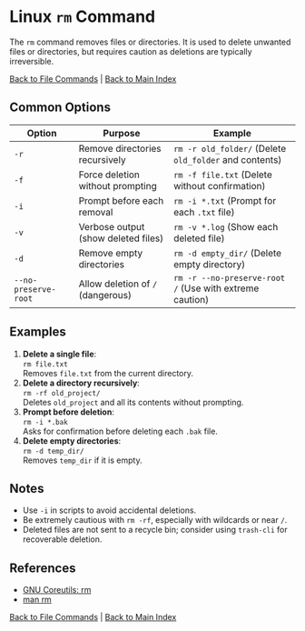 # Linux `rm` Command

The `rm` command removes files or directories. It is used to delete unwanted files or directories, but requires caution as deletions are typically irreversible.

[Back to File Commands](../file.md) | [Back to Main Index](../../README.md)

## Common Options

| Option | Purpose | Example |
|--------|---------|---------|
| `-r` | Remove directories recursively | `rm -r old_folder/` (Delete `old_folder` and contents) |
| `-f` | Force deletion without prompting | `rm -f file.txt` (Delete without confirmation) |
| `-i` | Prompt before each removal | `rm -i *.txt` (Prompt for each `.txt` file) |
| `-v` | Verbose output (show deleted files) | `rm -v *.log` (Show each deleted file) |
| `-d` | Remove empty directories | `rm -d empty_dir/` (Delete empty directory) |
| `--no-preserve-root` | Allow deletion of `/` (dangerous) | `rm -r --no-preserve-root /` (Use with extreme caution) |

## Examples
1. **Delete a single file**:  
   `rm file.txt`  
   Removes `file.txt` from the current directory.
2. **Delete a directory recursively**:  
   `rm -rf old_project/`  
   Deletes `old_project` and all its contents without prompting.
3. **Prompt before deletion**:  
   `rm -i *.bak`  
   Asks for confirmation before deleting each `.bak` file.
4. **Delete empty directories**:  
   `rm -d temp_dir/`  
   Removes `temp_dir` if it is empty.

## Notes
- Use `-i` in scripts to avoid accidental deletions.
- Be extremely cautious with `rm -rf`, especially with wildcards or near `/`.
- Deleted files are not sent to a recycle bin; consider using `trash-cli` for recoverable deletion.

## References
- [GNU Coreutils: rm](https://www.gnu.org/software/coreutils/manual/html_node/rm-invocation.html)
- [man rm](https://man7.org/linux/man-pages/man1/rm.1.html)

[Back to File Commands](../file.md) | [Back to Main Index](../../README.md)
